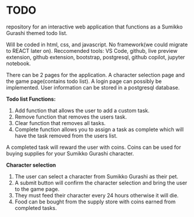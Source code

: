 # TODO
repository for an interactive web application that functions as a Sumikko Gurashi themed todo list.

Will be coded in html, css, and javascript. No framework(we could migrate to REACT later on). 
Reccomended tools: VS Code, github, live preview extension, github extension, bootstrap, postgresql, github copilot, jupyter notebook.   

There can be 2 pages for the application. A character selection page and the game page(contains todo list). A login page can possibly be implemented. 
User information can be stored in a postgresql database. 

**Todo list Functions:**
1. Add function that allows the user to add a custom task.
2. Remove function that removes the users task.
3. Clear function that removes all tasks.
4. Complete function allows you to assign a task as complete which will have the task removed from the users list.

A completed task will reward the user with coins. Coins can be used for buying supplies for your Sumikko Gurashi character.

**Character selection**
1. The user can select a character from Sumikko Gurashi as their pet. 
2. A submit button will confirm the character selection and bring the user to the game page. 
3. They must feed their character every 24 hours otherwise it will die.
4. Food can be bought from the supply store with coins earned from completed tasks. 





